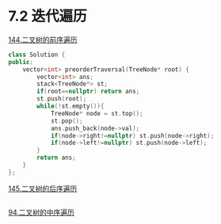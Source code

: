 # 7.2 迭代遍历

[144.二叉树的前序遍历](https://leetcode.cn/problems/binary-tree-preorder-traversal/)

```cpp
class Solution {
public:
    vector<int> preorderTraversal(TreeNode* root) {
        vector<int> ans;
        stack<TreeNode*> st;
        if(root==nullptr) return ans;
        st.push(root);
        while(!st.empty()){
            TreeNode* node = st.top();
            st.pop();
            ans.push_back(node->val);
            if(node->right!=nullptr) st.push(node->right);
            if(node->left!=nullptr) st.push(node->left);
        }
        return ans;
    }  
};
```

[145.二叉树的后序遍历](https://leetcode.cn/problems/binary-tree-postorder-traversal/)

```cpp

```

[94.二叉树的中序遍历](https://leetcode.cn/problems/binary-tree-inorder-traversal/)

```cpp

```